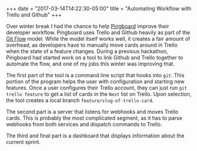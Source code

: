 +++
date = "2017-03-14T14:22:30-05:00"
title = "Automating Workflow with Trello and Github"
+++

Over winter break I had the chance to help [Pingboard][pb] improve their
developer workflow. Pingboard uses Trello and Github heavily as part of the
[Git Flow][gf] model. While the model itself works well, it creates a fair
amount of overhead, as developers have to manually move cards around in Trello
when the state of a feature changes. During a previous hackathon, Pingboard
had started work on a tool to link Github and Trello together to automate the
flow, and one of my jobs this winter was improving that.

The first part of the tool is a command line script that hooks into `git`. This
portion of the program helps the user with configuration and starting new
features. Once a user configures their Trello account, they can just run
`git trello feature` to get a list of cards in the `Next` list on Trello. Upon
selection, the tool creates a local branch `feature/slug-of-trello-card`.

The second part is a server that listens for webhooks and moves Trello cards.
This is probably the most complicated segment, as it has to parse webhooks
from both services and dispatch commands to Trello.

The third and final part is a dashboard that displays information about the
current sprint.

[pb]: https://pingboard.com
[gf]: http://nvie.com/posts/a-successful-git-branching-model/
